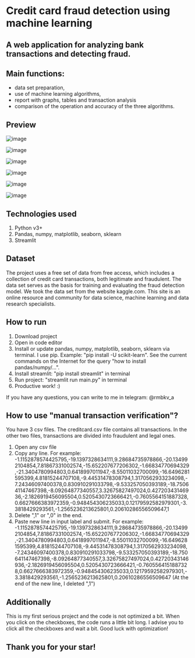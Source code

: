 # Credit card fraud detection using machine learning

## A web application for analyzing bank transactions and detecting fraud.

## Main functions:
- data set preparation,
- use of machine learning algorithms,
- report with graphs, tables and transaction analysis
- comparison of the operation and accuracy of the three algorithms.

## Preview

![image](https://github.com/RaimbekovA/credit_card_fraud_detection_using_machine_learning/assets/63358961/88268d33-5dff-4136-945b-347c97159900)

![image](https://github.com/RaimbekovA/credit_card_fraud_detection_using_machine_learning/assets/63358961/30c96f40-5119-4e4b-bf12-1ff0572008ef)

![image](https://github.com/RaimbekovA/credit_card_fraud_detection_using_machine_learning/assets/63358961/79cf823e-1148-4de4-aec8-7efcd9edc00e)

![image](https://github.com/RaimbekovA/credit_card_fraud_detection_using_machine_learning/assets/63358961/03a21e45-1a44-4eb0-9519-46cf5077cb00)

![image](https://github.com/RaimbekovA/credit_card_fraud_detection_using_machine_learning/assets/63358961/e99ed0a6-dc8e-4fb0-888b-29081f665d2d)

![image](https://github.com/RaimbekovA/credit_card_fraud_detection_using_machine_learning/assets/63358961/2d3aa4b2-f466-4f77-8b42-ab3c689db972)


## Technologies used
1. Python v3+
2. Pandas, numpy, matplotlib, seaborn, sklearn
3. Streamlit

## Dataset
The project uses a free set of data from free access, which includes a collection of credit card transactions, both legitimate and fraudulent. The data set serves as the basis for training and evaluating the fraud detection model. 
We took the data set from the website kaggle.com. This site is an online resource and community for data science, machine learning and data research specialists.


## How to run
1. Download project
2. Open in code editor
3. Install or update pandas, numpy, matplotlib, seaborn, sklearn via terminal.
   I use pip. Example: "pip install -U scikit-learn". See the current commands on the Internet for the query "how to install pandas/numpy/...". 
5. Install streamlit: "pip install streamlit" in terminal
6. Run project: "streamlit run main.py" in terminal
7. Productive work! :)

If you have any questions, you can write to me in telegram: @rmbkv_a

## How to use "manual transaction verification"?
You have 3 csv files. The creditcard.csv file contains all transactions. In the other two files, transactions are divided into fraudulent and legal ones.

1. Open any csv file
2. Copy any line. For example: -1.1152878574425795,-19.1397328634111,9.28684735978866,-20.134992104854,7.81867331002574,-15.652207677206302,-1.66834770694329,-21.3404780994803,0.6418997011947,-8.55011032700099,-16.6496281595399,4.81815244707108,-9.44531478308794,1.3170562933234098,-7.24346097400378,0.830910291033798,-9.533257050393189,-18.750641147467398,-8.09264877340557,3.32675827497024,0.42720343146936,-2.1826919456095504,0.5205430723666421,-0.7605564151887328,0.6627666383972359,-0.948454306235033,0.12179592582979301,-3.3818429293561,-1.2565236213625801,0.20610286556509647,1
3. Delete ",1" or ",0" in the end.
4. Paste new line in input label and submit. For example: -1.1152878574425795,-19.1397328634111,9.28684735978866,-20.134992104854,7.81867331002574,-15.652207677206302,-1.66834770694329,-21.3404780994803,0.6418997011947,-8.55011032700099,-16.6496281595399,4.81815244707108,-9.44531478308794,1.3170562933234098,-7.24346097400378,0.830910291033798,-9.533257050393189,-18.750641147467398,-8.09264877340557,3.32675827497024,0.42720343146936,-2.1826919456095504,0.5205430723666421,-0.7605564151887328,0.6627666383972359,-0.948454306235033,0.12179592582979301,-3.3818429293561,-1.2565236213625801,0.20610286556509647 (At the end of the new line, I deleted ",1")

## Additionally
This is my first serious project and the code is not optimized a bit. When you click on the checkboxes, the code runs a little bit long. I advise you to click all the checkboxes and wait a bit.
Good luck with optimization!
## Thank you for your star!
